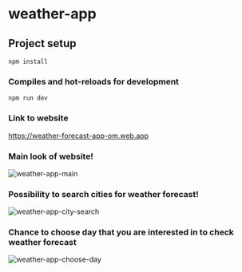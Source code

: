 # weather-app

## Project setup
```
npm install
```
### Compiles and hot-reloads for development
```
npm run dev
```
### Link to website
https://weather-forecast-app-om.web.app

### Main look of website!
![weather-app-main](https://user-images.githubusercontent.com/56295769/222976898-37283aa9-e277-4d52-8904-091852916d9b.gif)

### Possibility to search cities for weather forecast!
![weather-app-city-search](https://user-images.githubusercontent.com/56295769/222976878-50deb069-c645-4118-91a2-55a93a5b0c49.gif)

### Chance to choose day that you are interested in to check weather forecast
![weather-app-choose-day](https://user-images.githubusercontent.com/56295769/222977206-5c8c4148-01b5-402d-9476-fe9d3cb8a96f.gif)
